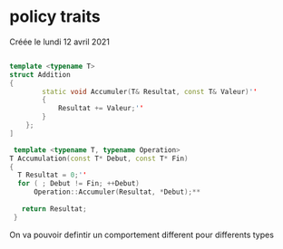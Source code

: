 
#  policy traits 
Créée le lundi 12 avril 2021

```cpp

template <typename T>
struct Addition
{
        static void Accumuler(T& Resultat, const T& Valeur)''
        {
            Resultat += Valeur;''
        }
    };
] 
```

```cpp
 template <typename T, typename Operation>
T Accumulation(const T* Debut, const T* Fin)
{
  T Resultat = 0;''
  for ( ; Debut != Fin; ++Debut)
      Operation::Accumuler(Resultat, *Debut);**
    
   return Resultat;
 }
 ```

On va pouvoir defintir un comportement different pour differents types
